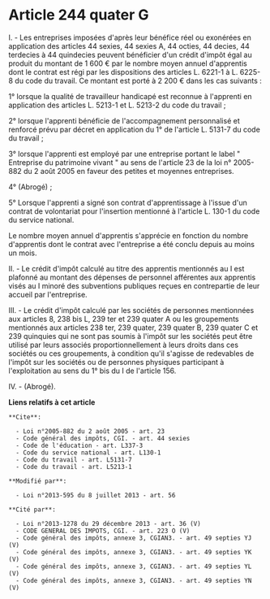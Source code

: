 # Article 244 quater G

I. - Les entreprises imposées d'après leur bénéfice réel ou exonérées en application des articles 44 sexies, 44 sexies A, 44
octies, 44 decies, 44 terdecies à 44 quindecies peuvent bénéficier d'un crédit d'impôt égal au produit du montant de 1 600 €
par le nombre moyen annuel d'apprentis dont le contrat est régi par les dispositions des articles L. 6221-1 à L. 6225-8 du
code du travail. Ce montant est porté à 2 200 € dans les cas suivants : 

1° lorsque la qualité de travailleur handicapé est reconnue à l'apprenti en application des articles L. 5213-1 et L. 5213-2
du code du travail ; 

2° lorsque l'apprenti bénéficie de l'accompagnement personnalisé et renforcé prévu par décret en application du 1° de
l'article L. 5131-7 du code du travail ; 

3° lorsque l'apprenti est employé par une entreprise portant le label " Entreprise du patrimoine vivant " au sens de
l'article 23 de la loi n° 2005-882 du 2 août 2005 en faveur des petites et moyennes entreprises. 

4° (Abrogé) ;

5° Lorsque l'apprenti a signé son contrat d'apprentissage à l'issue d'un contrat de volontariat pour l'insertion mentionné à
l'article L. 130-1 du code du service national. 

Le nombre moyen annuel d'apprentis s'apprécie en fonction du nombre d'apprentis dont le contrat avec l'entreprise a été
conclu depuis au moins un mois. 

II. - Le crédit d'impôt calculé au titre des apprentis mentionnés au I est plafonné au montant des dépenses de personnel
afférentes aux apprentis visés au I minoré des subventions publiques reçues en contrepartie de leur accueil par
l'entreprise. 

III. - Le crédit d'impôt calculé par les sociétés de personnes mentionnées aux articles 8, 238 bis L, 239 ter et 239 quater A
ou les groupements mentionnés aux articles 238 ter, 239 quater, 239 quater B, 239 quater C et 239 quinquies qui ne sont pas
soumis à l'impôt sur les sociétés peut être utilisé par leurs associés proportionnellement à leurs droits dans ces sociétés
ou ces groupements, à condition qu'il s'agisse de redevables de l'impôt sur les sociétés ou de personnes physiques
participant à l'exploitation au sens du 1° bis du I de l'article 156. 

IV. - (Abrogé).

**Liens relatifs à cet article**

	**Cite**:

	  - Loi n°2005-882 du 2 août 2005 - art. 23
	  - Code général des impôts, CGI. - art. 44 sexies
	  - Code de l'éducation - art. L337-3
	  - Code du service national - art. L130-1
	  - Code du travail - art. L5131-7
	  - Code du travail - art. L5213-1

	**Modifié par**:

	  - Loi n°2013-595 du 8 juillet 2013 - art. 56

	**Cité par**:

	  - Loi n°2013-1278 du 29 décembre 2013 - art. 36 (V)
	  - CODE GENERAL DES IMPOTS, CGI. - art. 223 O (V)
	  - Code général des impôts, annexe 3, CGIAN3. - art. 49 septies YJ (V)
	  - Code général des impôts, annexe 3, CGIAN3. - art. 49 septies YK (V)
	  - Code général des impôts, annexe 3, CGIAN3. - art. 49 septies YL (V)
	  - Code général des impôts, annexe 3, CGIAN3. - art. 49 septies YN (V)
